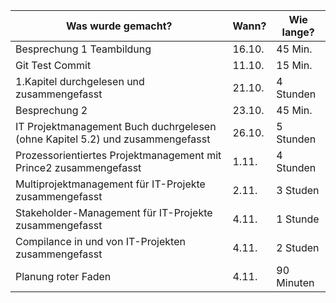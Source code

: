 Was wurde gemacht? | Wann? | Wie lange?
--- | --- | ---
Besprechung 1 Teambildung| 16.10. |45 Min.
Git Test Commit | 11.10. | 15 Min.
1.Kapitel durchgelesen und zusammengefasst | 21.10. | 4 Stunden
Besprechung 2| 23.10. |45 Min.
IT Projektmanagement Buch duchrgelesen (ohne Kapitel 5.2) und zusammengefasst | 26.10. | 5 Stunden
Prozessorientiertes Projektmanagement mit Prince2 zusammengefasst | 1.11. | 4 Stunden
Multiprojektmanagement für IT-Projekte zusammengefasst | 2.11. | 3 Studen
Stakeholder-Management für IT-Projekte zusammengefasst | 4.11. | 1 Stunde
Compilance in und von IT-Projekten zusammengefasst | 4.11. | 2 Studen
Planung roter Faden | 4.11. | 90 Minuten
